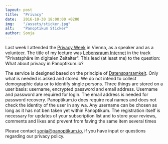 ```yaml
---
layout: post
title:  "Privacy"
date:   2016-10-30 18:00:00 +0200
img:    "/assets/sticker.jpg"
alt:    "Panoptikum Sticker"
author: Sonja
---
```


Last week I attended the [Privacy Week](https://privacyweek.at/) in Vienna, as a speaker and as a volunteer. The title of my lecture was [Lebensraum Internet](https://fahrplan.privacyweek.at/events/10.html) in the track "Privatsphäre im digitalen Zeitalter". This lead (at least me) to the question: What about privacy in Panoptikum.io?

The service is designed based on the principle of [Datensparsamkeit](http://martinfowler.com/bliki/Datensparsamkeit.html). Only what is needed is asked and stored. We do not intend to collect demographic data or to identify single persons. Three things are stored on a user basis: username, encrypted password and email address. Username and password are required for login. The email address is needed for password recovery. Panoptikum.io does require real names and does not check the identity of the user in any wa. Any username can be chosen as long as it has not ben taken yet within Panoptikum. The registration itself is necessary for updates of your subscription list and to store your reviews, comments and likes and prevent from faving the same item several times

Please contact <sonja@panoptikum.io>, if you have input or questions regarding our privacy policy.
